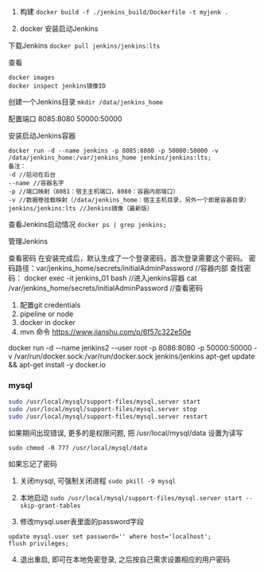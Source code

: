 1. 构建
`docker build -f ./jenkins_build/Dockerfile -t myjenk .`

1. docker 安装启动Jenkins

下载Jenkins
  `docker pull jenkins/jenkins:lts`

查看

```
docker images
docker inspect jenkins镜像ID
```

创建一个Jenkins目录
`mkdir /data/jenkins_home`

配置端口
8085:8080
50000:50000

安装启动Jenkins容器
```
docker run -d --name jenkins -p 8085:8080 -p 50000:50000 -v /data/jenkins_home:/var/jenkins_home jenkins/jenkins:lts;
备注：
-d //启动在后台
--name //容器名字
-p //端口映射（8081：宿主主机端口，8080：容器内部端口）
-v //数据卷挂载映射（/data/jenkins_home：宿主主机目录，另外一个即是容器目录）
jenkins/jenkins:lts //Jenkins镜像（最新版）
```

查看Jenkins启动情况
`docker ps | grep jenkins;`

管理Jenkins

查看密码
在安装完成后，默认生成了一个登录密码，首次登录需要这个密码。
密码路径：var/jenkins_home/secrets/initialAdminPassword //容器内部
查找密码：
docker exec -it jenkins_01 bash //进入jenkins容器
cat /var/jenkins_home/secrets/initialAdminPassword //查看密码

1. 配置git credentials
1. pipeline or node
1. docker in docker
1. mvn 命令 https://www.jianshu.com/p/6f57c322e50e

docker run -d --name jenkins2 --user root -p 8086:8080 -p 50000:50000 -v /var/run/docker.sock:/var/run/docker.sock jenkins/jenkins
apt-get update && apt-get install -y docker.io

<!-- docker run --name jenkins -p 8080:8080 -p 50000:50000
-v /var/run/docker.sock:/var/run/docker.sock
-v $(which docker):/usr/bin/docker
-v /home/jenkins_home:/var/jenkins_home
jenkins/jenkins -->

### mysql

``` sh
sudo /usr/local/mysql/support-files/mysql.server start
sudo /usr/local/mysql/support-files/mysql.server stop
sudo /usr/local/mysql/support-files/mysql.server restart
```

如果期间出现错误, 更多的是权限问题, 把 /usr/local/mysql/data 设置为读写

`sudo chmod -R 777 /usr/local/mysql/data`

如果忘记了密码

1. 关闭mysql, 可强制关闭进程
  `sudo pkill -9 mysql`

2. 本地启动
  `sudo /usr/local/mysql/support-files/mysql.server start --skip-grant-tables`

3. 修改mysql.user表里面的password字段

```
update mysql.user set password='' where host='localhost';
flush privileges;
```

4. 退出重启, 即可在本地免密登录, 之后按自己需求设置相应的用户密码